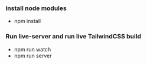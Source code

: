 ### Install node modules
* npm install

### Run live-server and run live TailwindCSS build
* npm run watch
* npm run server